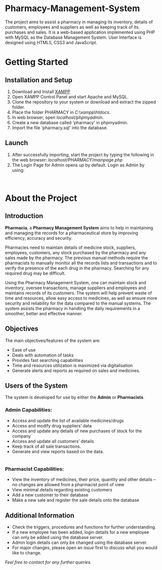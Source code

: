 # Pharmacy-Management-System
The project aims to assist a pharmacy in managing its inventory, details of customers, employees and suppliers as well as keeping track of its.
purchases and sales. It is a web-based application implemented using PHP with MySQL as the Database Management System. User Interface is designed using HTML5, CSS3 and JavaScript.

# Getting Started

## Installation and Setup

1. Download and Install [XAMPP](https://www.apachefriends.org/download.html)
2. Open XAMPP Control Panel and start Apache and MySQL.
3. Clone the repository to your system or download and extract the zipped folder.
4. Place the folder PHARMACY in *C:\xampp\htdocs*.
5. In web browser, open *localhost/phpmyadmin*.
6. Create a new database called 'pharmacy' in phpmyadmin.
7. Import the file 'pharmacy.sql' into the database.

## Launch

1. After successfully importing, start the project by typing the following in the web browser:  *localhost/PHARMACY/mainpage.php*   
2. The Login Page for Admin opens up by default. Login as Admin by using:
    ```


# About the Project

## Introduction

**Pharmacia**, a **Pharmacy Management System** aims to help in maintaining and managing the records for a pharmaceutical store by improving efficiency, accuracy and security. 

Pharmacies need to maintain details of medicine stock, suppliers, employees, customers, any stock purchased by the pharmacy and any sales made by the pharmacy. The previous manual methods require the pharmacists to manually monitor all the records lists and transactions and to verify the presence of the each drug in the pharmacy. Searching for any required drug may be difficult. 

Using the Pharmacy Management System, one can maintain stock and inventory, oversee transactions, manage suppliers and employees and maintains records of its customers. 
The system will help prevent waste of time and resources, allow easy access to medicines, as well as ensure more security and reliability for the data compared to the manual systems. The system assists the pharmacy in handling the daily requirements in a smoother, better and effective manner. 

## Objectives

The main objectives/features of the system are:

- Ease of use 
- Deals with automation of tasks
- Provides fast searching capabilities
- Time and resources utilization is maximized via digitalisation
- Generate alerts and reports as required on sales and medicines.

## Users of the System

The system is developed for use by either the **Admin** or **Pharmacists**. 

### Admin Capabilities:

- Access and update the list of available medicines/drugs
- Access and modify drug suppliers’ data
- Access and update any details of new purchases of stock for the company
- Access and update all customers’ details
- Keep track of all sale transactions.
- Generate and view reports based on the data.

#

### Pharmacist Capabilities:

- View the inventory of medicines, their price, quantity and other details – no changes are allowed from a pharmacist point of view
- View minimal details regarding existing customers
- Add a new customer to their database
- Make a new sale and register the sale details onto the database





## Additional Information

- Check the triggers, procedures and functions for further understanding.
- If a new employee has been added, login details for a new employee can only be added using the database server.
- Admin login details can only be changed using the database server.
- For major changes, please open an *issue* first to discuss what you would like to change.

*Feel free to contact for any further queries.*





